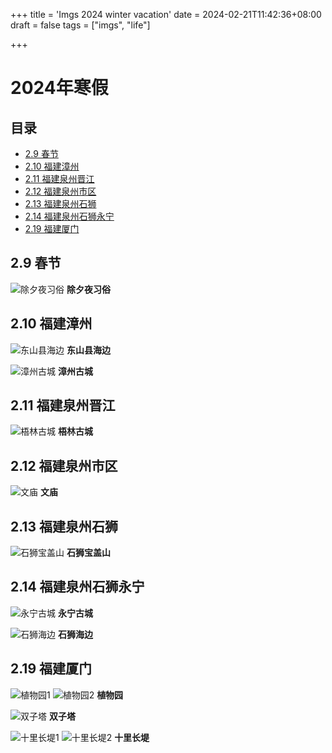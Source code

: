 +++
title = 'Imgs 2024 winter vacation'
date = 2024-02-21T11:42:36+08:00
draft = false
tags = ["imgs", "life"]

+++

# 2024年寒假
## 目录
- [2.9 春节](#29-春节)
- [2.10 福建漳州](#210-福建漳州)
- [2.11 福建泉州晋江](#211-福建泉州晋江)
- [2.12 福建泉州市区](#212-福建泉州市区)
- [2.13 福建泉州石狮](#213-福建泉州石狮)
- [2.14 福建泉州石狮永宁](#214-福建泉州石狮永宁)
- [2.19 福建厦门](#219-福建厦门)



## 2.9 春节
![除夕夜习俗](https://wells-imgs.oss-cn-shenzhen.aliyuncs.com/imgs/微信图片_20240221114444.jpg)
**除夕夜习俗**



## 2.10 福建漳州
![东山县海边](https://wells-imgs.oss-cn-shenzhen.aliyuncs.com/imgs/%E5%BE%AE%E4%BF%A1%E5%9B%BE%E7%89%87_20240221113453.jpg)
**东山县海边**


![漳州古城](https://wells-imgs.oss-cn-shenzhen.aliyuncs.com/imgs/%E5%BE%AE%E4%BF%A1%E5%9B%BE%E7%89%87_20240221113512.jpg)
**漳州古城**

## 2.11 福建泉州晋江
![梧林古城](https://wells-imgs.oss-cn-shenzhen.aliyuncs.com/imgs/%E5%BE%AE%E4%BF%A1%E5%9B%BE%E7%89%87_20240221113518.jpg)
**梧林古城**

## 2.12 福建泉州市区
![文庙](https://wells-imgs.oss-cn-shenzhen.aliyuncs.com/imgs/%E5%BE%AE%E4%BF%A1%E5%9B%BE%E7%89%87_20240221113532.jpg)
**文庙**

## 2.13 福建泉州石狮
![石狮宝盖山](https://wells-imgs.oss-cn-shenzhen.aliyuncs.com/imgs/%E5%BE%AE%E4%BF%A1%E5%9B%BE%E7%89%87_20240221113538.jpg)
**石狮宝盖山**

## 2.14 福建泉州石狮永宁
![永宁古城](https://wells-imgs.oss-cn-shenzhen.aliyuncs.com/imgs/%E5%BE%AE%E4%BF%A1%E5%9B%BE%E7%89%87_20240221113542.jpg)
**永宁古城**

![石狮海边](https://wells-imgs.oss-cn-shenzhen.aliyuncs.com/imgs/%E5%BE%AE%E4%BF%A1%E5%9B%BE%E7%89%87_20240221113548.jpg)
**石狮海边**

## 2.19 福建厦门
![植物园1](https://wells-imgs.oss-cn-shenzhen.aliyuncs.com/imgs/%E5%BE%AE%E4%BF%A1%E5%9B%BE%E7%89%87_20240221113554.jpg)
![植物园2](https://wells-imgs.oss-cn-shenzhen.aliyuncs.com/imgs/%E5%BE%AE%E4%BF%A1%E5%9B%BE%E7%89%87_20240221113559.jpg)
**植物园**

![双子塔](https://wells-imgs.oss-cn-shenzhen.aliyuncs.com/imgs/%E5%BE%AE%E4%BF%A1%E5%9B%BE%E7%89%87_20240221113604.jpg)
**双子塔**

![十里长堤1](https://wells-imgs.oss-cn-shenzhen.aliyuncs.com/imgs/%E5%BE%AE%E4%BF%A1%E5%9B%BE%E7%89%87_20240221113610.jpg)
![十里长堤2](https://wells-imgs.oss-cn-shenzhen.aliyuncs.com/imgs/%E5%BE%AE%E4%BF%A1%E5%9B%BE%E7%89%87_20240221113614.jpg)
**十里长堤**

